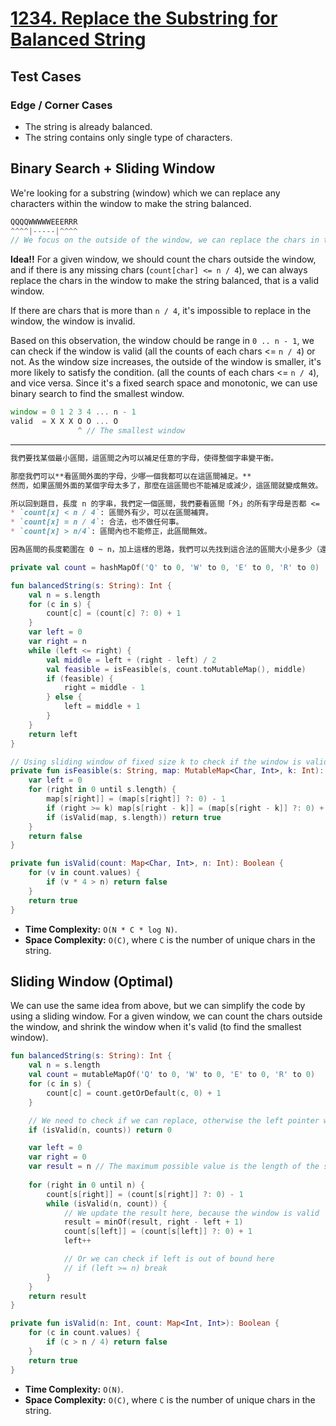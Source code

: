 # [1234. Replace the Substring for Balanced String](https://leetcode.com/problems/replace-the-substring-for-balanced-string/description/)

## Test Cases
### Edge / Corner Cases
* The string is already balanced.
* The string contains only single type of characters.

## Binary Search + Sliding Window
We're looking for a substring (window) which we can replace any characters within the window to make the string balanced. 
```js
QQQQWWWWWEEERRR
^^^^|-----|^^^^
// We focus on the outside of the window, we can replace the chars in the window to make the string balanced.
```

**Idea!!** For a given window, we should count the chars outside the window, and if there is any missing chars (`count[char] <= n / 4`), we can always replace the chars in the window to make the string balanced, that is a valid window. 

If there are chars that is more than `n / 4`, it's impossible to replace in the window, the window is invalid.

Based on this observation, the window chould be range in `0 .. n - 1`, we can check if the window is valid (all the counts of each chars <= `n / 4`) or not. As the window size increases, the outside of the window is smaller, it's more likely to satisfy the condition. (all the counts of each chars <= `n / 4`), and vice versa. Since it's a fixed search space and monotonic, we can use binary search to find the smallest window.

```js
window = 0 1 2 3 4 ... n - 1
valid  = X X X O O ... O
               ^ // The smallest window
```

---
```markdown
我們要找某個最小區間，這區間之內可以補足任意的字母，使得整個字串變平衡。

那麼我們可以**看區間外面的字母，少哪一個我都可以在這區間補足。**
然而，如果區間外面的某個字母太多了，那麼在這區間也不能補足或減少，這區間就變成無效。

所以回到題目，長度 n 的字串，我們定一個區間，我們要看區間「外」的所有字母是否都 <= `n / 4`：
* `count[x] < n / 4`: 區間外有少，可以在區間補齊。
* `count[x] = n / 4`: 合法，也不做任何事。
* `count[x] > n/4`: 區間內也不能修正，此區間無效。

因為區間的長度範圍在 0 ~ n，加上這樣的思路，我們可以先找到這合法的區間大小是多少（還不用是最小區間），我們可以二分搜尋，判斷這區間大小是否合法。
```

```kotlin
private val count = hashMapOf('Q' to 0, 'W' to 0, 'E' to 0, 'R' to 0)

fun balancedString(s: String): Int {
    val n = s.length
    for (c in s) {
        count[c] = (count[c] ?: 0) + 1
    }
    var left = 0
    var right = n
    while (left <= right) {
        val middle = left + (right - left) / 2
        val feasible = isFeasible(s, count.toMutableMap(), middle)
        if (feasible) {
            right = middle - 1
        } else {
            left = middle + 1
        }
    }
    return left
}

// Using sliding window of fixed size k to check if the window is valid
private fun isFeasible(s: String, map: MutableMap<Char, Int>, k: Int): Boolean {
    var left = 0
    for (right in 0 until s.length) {
        map[s[right]] = (map[s[right]] ?: 0) - 1
        if (right >= k) map[s[right - k]] = (map[s[right - k]] ?: 0) + 1
        if (isValid(map, s.length)) return true
    }
    return false
}

private fun isValid(count: Map<Char, Int>, n: Int): Boolean {
    for (v in count.values) {
        if (v * 4 > n) return false
    }
    return true
}
```

* **Time Complexity:** `O(N * C * log N)`.
* **Space Complexity:** `O(C)`, where `C` is the number of unique chars in the string.

## Sliding Window (Optimal)
We can use the same idea from above, but we can simplify the code by using a sliding window. For a given window, we can count the chars outside the window, and shrink the window when it's valid (to find the smallest window).

```kotlin
fun balancedString(s: String): Int {
    val n = s.length
    val count = mutableMapOf('Q' to 0, 'W' to 0, 'E' to 0, 'R' to 0)
    for (c in s) {
        count[c] = count.getOrDefault(c, 0) + 1
    }

    // We need to check if we can replace, otherwise the left pointer will be out of bound below.
    if (isValid(n, counts)) return 0

    var left = 0
    var right = 0
    var result = n // The maximum possible value is the length of the string
    
    for (right in 0 until n) {
        count[s[right]] = (count[s[right]] ?: 0) - 1
        while (isValid(n, count)) {
            // We update the result here, because the window is valid
            result = minOf(result, right - left + 1)
            count[s[left]] = (count[s[left]] ?: 0) + 1
            left++

            // Or we can check if left is out of bound here
            // if (left >= n) break
        }
    }
    return result
}

private fun isValid(n: Int, count: Map<Int, Int>): Boolean {
    for (c in count.values) {
        if (c > n / 4) return false
    }
    return true
}
```

* **Time Complexity:** `O(N)`.
* **Space Complexity:** `O(C)`, where `C` is the number of unique chars in the string.